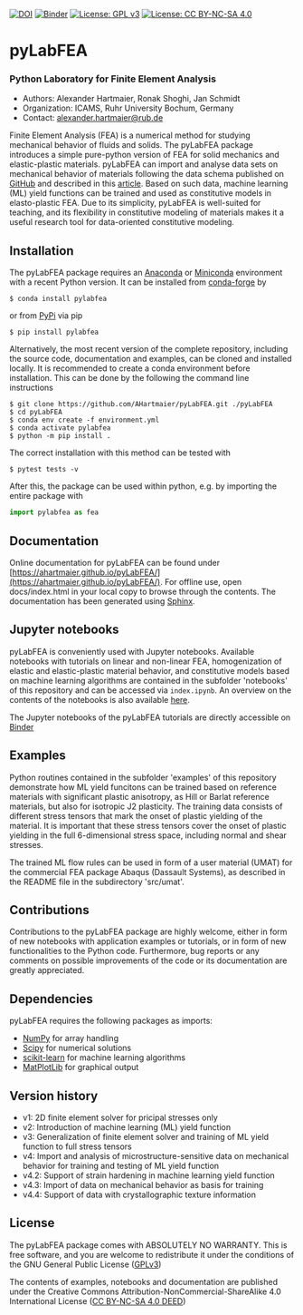 [![DOI](https://zenodo.org/badge/245484086.svg)](https://zenodo.org/badge/latestdoi/245484086) 
[![Binder](https://mybinder.org/badge_logo.svg)](https://mybinder.org/v2/gh/AHartmaier/pyLabFEA.git/master)
[![License: GPL v3](https://img.shields.io/badge/License-GPLv3-blue.svg)](https://www.gnu.org/licenses/gpl-3.0)
[![License: CC BY-NC-SA 4.0](https://licensebuttons.net/l/by-nc-sa/4.0/80x15.png)](https://creativecommons.org/licenses/by-nc-sa/4.0/)

# pyLabFEA

### Python Laboratory for Finite Element Analysis

  - Authors: Alexander Hartmaier, Ronak Shoghi, Jan Schmidt
  - Organization: ICAMS, Ruhr University Bochum, Germany
  - Contact: <alexander.hartmaier@rub.de>

Finite Element Analysis (FEA) is a numerical method for studying
mechanical behavior of fluids and solids. The pyLabFEA package
introduces a simple pure-python version of FEA for solid mechanics and
elastic-plastic materials. pyLabFEA can import and analyse data sets on mechanical behavior of materials following the data schema published on [GitHub](https://github.com/Ronakshoghi/MetadataSchema.git) and described in this [article](https://doi.org/10.1002/adem.202401876). Based on such data, machine learning (ML) yield functions can be trained and used as constitutive models in elasto-plastic FEA. Due to
its simplicity, pyLabFEA is well-suited for teaching, and its flexibility in
constitutive modeling of materials makes it a useful research tool for data-oriented constitutive modeling.

## Installation

The pyLabFEA package requires an [Anaconda](https://www.anaconda.com/products/individual) or [Miniconda](https://docs.conda.io/en/latest/miniconda.html) environment with a recent Python version. It can be installed from [conda-forge](https://conda-forge.org) by

```
$ conda install pylabfea
```

or from [PyPi](https://pypi.org/project/pylabfea/) via pip

```
$ pip install pylabfea
```

Alternatively, the most recent version of the complete repository, including the source code, documentation and examples, can be cloned and installed locally. It is recommended to create a conda environment before installation. This can be done by the following the command line instructions

```
$ git clone https://github.com/AHartmaier/pyLabFEA.git ./pyLabFEA
$ cd pyLabFEA
$ conda env create -f environment.yml
$ conda activate pylabfea
$ python -m pip install .
```

The correct installation with this method can be tested with

```
$ pytest tests -v
```

After this, the package can be used within python, e.g. by importing the entire package with

```python
import pylabfea as fea
```


## Documentation

Online documentation for pyLabFEA can be found under [https://ahartmaier.github.io/pyLabFEA/](https://ahartmaier.github.io/pyLabFEA/).
For offline use, open docs/index.html in your local copy to browse through the contents.
The documentation has been generated using [Sphinx](http://www.sphinx-doc.org/en/master/).

## Jupyter notebooks

pyLabFEA is conveniently used with Jupyter notebooks. 
Available notebooks with tutorials on linear and non-linear FEA, homogenization of elastic and
elastic-plastic material behavior, and constitutive models based on
machine learning algorithms are contained in the subfolder 'notebooks' of this repository and can be accessed via `index.ipynb`. An
overview on the contents of the notebooks is also available [here](https://ahartmaier.github.io/pyLabFEA/examples.html).

The Jupyter notebooks of the pyLabFEA tutorials are directly accessible on [Binder](https://mybinder.org/v2/gh/AHartmaier/pyLabFEA.git/master)

## Examples

Python routines contained in the subfolder 'examples' of this repository demonstrate how ML yield funcitons can be trained based on reference materials with significant plastic anisotropy, as Hill or Barlat reference materials, but also for isotropic J2 plasticity. The training data consists of different stress tensors that mark the onset of plastic yielding of the material. It is important that these stress tensors cover the onset of plastic yielding in the full 6-dimensional stress space, including normal and shear stresses. 

The trained ML flow rules can be used in form of a user material (UMAT) for the commercial FEA package Abaqus (Dassault Systems), as described in the README file in the subdirectory 'src/umat'.

## Contributions

Contributions to the pyLabFEA package are highly welcome, either in form of new 
notebooks with application examples or tutorials, or in form of new functionalities 
to the Python code. Furthermore, bug reports or any comments on possible improvements of 
the code or its documentation are greatly appreciated.

## Dependencies

pyLabFEA requires the following packages as imports:

 - [NumPy](http://numpy.scipy.org) for array handling
 - [Scipy](https://www.scipy.org/) for numerical solutions
 - [scikit-learn](https://scikit-learn.org/stable/) for machine learning algorithms
 - [MatPlotLib](https://matplotlib.org/) for graphical output

## Version history

 - v1: 2D finite element solver for pricipal stresses only
 - v2: Introduction of machine learning (ML) yield function
 - v3: Generalization of finite element solver and training of ML yield function to full stress tensors
 - v4: Import and analysis of microstructure-sensitive data on mechanical behavior for training and testing of ML yield function
 - v4.2: Support of strain hardening in machine learning yield function
 - v4.3: Import of data on mechanical behavior as basis for training 
 - v4.4: Support of data with crystallographic texture information

## License

The pyLabFEA package comes with ABSOLUTELY NO WARRANTY. This is free
software, and you are welcome to redistribute it under the conditions of
the GNU General Public License
([GPLv3](http://www.fsf.org/licensing/licenses/gpl.html))

The contents of examples, notebooks and documentation are published under the 
Creative Commons Attribution-NonCommercial-ShareAlike 4.0 International License
([CC BY-NC-SA 4.0 DEED](http://creativecommons.org/licenses/by-nc-sa/4.0/))
